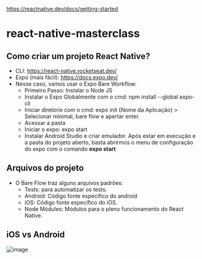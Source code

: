 https://reactnative.dev/docs/getting-started

# react-native-masterclass

## Como criar um projeto React Native?
* CLI: https://react-native.rocketseat.dev/
* Expo (mais fácil): https://docs.expo.dev/
* Nesse caso, vamos usar o Expo Bare Workflow.
  * Primeiro Passo: Instalar o Node JS
  * Instalar o Expo Globalmente com o cmd: npm install --global expo-cli
  * Iniciar diretório com o cmd: expo init {Nome da Aplicação} > Selecionar minimal, bare flow e apertar enter.
  * Acessar a pasta
  * Iniciar o expo: expo start
  * Instalar Android Studio e criar emulador. Após estar em execução e a pasta do projeto aberto, basta abrirmos o menu de configuração do expo com o comando **expo start**

## Arquivos do projeto
  * O Bare Flow traz alguns arquivos padrões: 
    * Tests: para automatizar os tests.
    * Android: Código fonte específico do android
    * iOS: Código fonte específico do iOS.
    * Node Módules: Módulos para o pleno funcionamento do React Native.

## iOS vs Android

![image](https://user-images.githubusercontent.com/73147311/151864300-b85245fc-5fe7-4823-8d85-50498cff5186.png)
